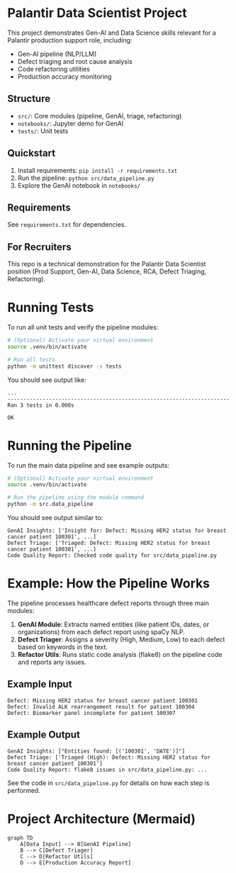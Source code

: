 # Palantir Data Scientist Project

This project demonstrates Gen-AI and Data Science skills relevant for a Palantir production support role, including:
- Gen-AI pipeline (NLP/LLM)
- Defect triaging and root cause analysis
- Code refactoring utilities
- Production accuracy monitoring

## Structure
- `src/`: Core modules (pipeline, GenAI, triage, refactoring)
- `notebooks/`: Jupyter demo for GenAI
- `tests/`: Unit tests

## Quickstart
1. Install requirements: `pip install -r requirements.txt`
2. Run the pipeline: `python src/data_pipeline.py`
3. Explore the GenAI notebook in `notebooks/`

## Requirements
See `requirements.txt` for dependencies.

## For Recruiters
This repo is a technical demonstration for the Palantir Data Scientist position (Prod Support, Gen-AI, Data Science, RCA, Defect Triaging, Refactoring).

# Running Tests

To run all unit tests and verify the pipeline modules:

```bash
# (Optional) Activate your virtual environment
source .venv/bin/activate

# Run all tests
python -m unittest discover -s tests
```

You should see output like:

```
...
----------------------------------------------------------------------
Ran 3 tests in 0.000s

OK
```

# Running the Pipeline

To run the main data pipeline and see example outputs:

```bash
# (Optional) Activate your virtual environment
source .venv/bin/activate

# Run the pipeline using the module command
python -m src.data_pipeline
```

You should see output similar to:

```
GenAI Insights: ['Insight for: Defect: Missing HER2 status for breast cancer patient 100301', ...]
Defect Triage: ['Triaged: Defect: Missing HER2 status for breast cancer patient 100301', ...]
Code Quality Report: Checked code quality for src/data_pipeline.py
```

# Example: How the Pipeline Works

The pipeline processes healthcare defect reports through three main modules:

1. **GenAI Module**: Extracts named entities (like patient IDs, dates, or organizations) from each defect report using spaCy NLP.
2. **Defect Triager**: Assigns a severity (High, Medium, Low) to each defect based on keywords in the text.
3. **Refactor Utils**: Runs static code analysis (flake8) on the pipeline code and reports any issues.

## Example Input

```
Defect: Missing HER2 status for breast cancer patient 100301
Defect: Invalid ALK rearrangement result for patient 100304
Defect: Biomarker panel incomplete for patient 100307
```

## Example Output

```
GenAI Insights: ["Entities found: [('100301', 'DATE')]"]
Defect Triage: ['Triaged (High): Defect: Missing HER2 status for breast cancer patient 100301']
Code Quality Report: flake8 issues in src/data_pipeline.py: ...
```

See the code in `src/data_pipeline.py` for details on how each step is performed.

# Project Architecture (Mermaid)

```mermaid
graph TD
    A[Data Input] --> B[GenAI Pipeline]
    B --> C[Defect Triager]
    C --> D[Refactor Utils]
    D --> E[Production Accuracy Report]
```

